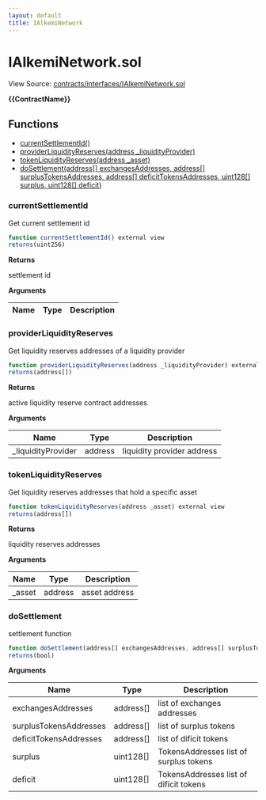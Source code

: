 ```yaml
---
layout: default
title: IAlkemiNetwork
---
```


# IAlkemiNetwork.sol

View Source: [contracts/interfaces/IAlkemiNetwork.sol](../contracts/interfaces/IAlkemiNetwork.sol)

**{{ContractName}}**

## Functions

- [currentSettlementId()](#currentsettlementid)
- [providerLiquidityReserves(address _liquidityProvider)](#providerliquidityreserves)
- [tokenLiquidityReserves(address _asset)](#tokenliquidityreserves)
- [doSettlement(address[] exchangesAddresses, address[] surplusTokensAddresses, address[] deficitTokensAddresses, uint128[] surplus, uint128[] deficit)](#dosettlement)

### currentSettlementId

Get current settlement id

```js
function currentSettlementId() external view
returns(uint256)
```

**Returns**

settlement id

**Arguments**

| Name        | Type           | Description  |
| ------------- |------------- | -----|

### providerLiquidityReserves

Get liquidity reserves addresses of a liquidity provider

```js
function providerLiquidityReserves(address _liquidityProvider) external view
returns(address[])
```

**Returns**

active liquidity reserve contract addresses

**Arguments**

| Name        | Type           | Description  |
| ------------- |------------- | -----|
| _liquidityProvider | address | liquidity provider address | 

### tokenLiquidityReserves

Get liquidity reserves addresses that hold a specific asset

```js
function tokenLiquidityReserves(address _asset) external view
returns(address[])
```

**Returns**

liquidity reserves addresses

**Arguments**

| Name        | Type           | Description  |
| ------------- |------------- | -----|
| _asset | address | asset address | 

### doSettlement

settlement function

```js
function doSettlement(address[] exchangesAddresses, address[] surplusTokensAddresses, address[] deficitTokensAddresses, uint128[] surplus, uint128[] deficit) external nonpayable
returns(bool)
```

**Arguments**

| Name        | Type           | Description  |
| ------------- |------------- | -----|
| exchangesAddresses | address[] | list of exchanges addresses | 
| surplusTokensAddresses | address[] | list of surplus tokens | 
| deficitTokensAddresses | address[] | list of dificit tokens | 
| surplus | uint128[] | TokensAddresses list of surplus tokens | 
| deficit | uint128[] | TokensAddresses list of dificit tokens | 

